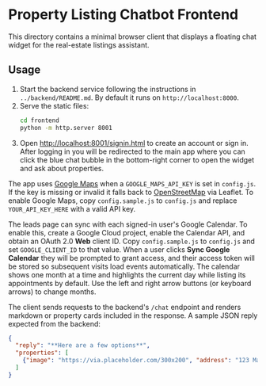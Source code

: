 # Property Listing Chatbot Frontend

This directory contains a minimal browser client that displays a floating chat widget for the real-estate listings assistant.

## Usage

1. Start the backend service following the instructions in `../backend/README.md`. By default it runs on `http://localhost:8000`.
2. Serve the static files:
   ```bash
   cd frontend
   python -m http.server 8001
   ```
3. Open [http://localhost:8001/signin.html](http://localhost:8001/signin.html) to create an account or sign in. After logging in you will be redirected to the main app where you can click the blue chat bubble in the bottom-right corner to open the widget and ask about properties.

The app uses [Google Maps](https://developers.google.com/maps) when a `GOOGLE_MAPS_API_KEY` is set in `config.js`. If the key is missing or invalid it falls back to [OpenStreetMap](https://www.openstreetmap.org/) via Leaflet. To enable Google Maps, copy `config.sample.js` to `config.js` and replace `YOUR_API_KEY_HERE` with a valid API key.

The leads page can sync with each signed-in user's Google Calendar. To enable
this, create a Google Cloud project, enable the Calendar API, and obtain an
OAuth 2.0 **Web** client ID. Copy `config.sample.js` to `config.js` and set
`GOOGLE_CLIENT_ID` to that value. When a user clicks **Sync Google Calendar**
they will be prompted to grant access, and their access token will be stored so
subsequent visits load events automatically. The calendar shows one month at a
time and highlights the current day while listing its appointments by default.
Use the left and right arrow buttons (or keyboard arrows) to change months.

The client sends requests to the backend's `/chat` endpoint and renders markdown or property cards included in the response. A sample JSON reply expected from the backend:

```json
{
  "reply": "**Here are a few options**",
  "properties": [
    {"image": "https://via.placeholder.com/300x200", "address": "123 Main St", "price": "$500,000", "description": "2 bed / 2 bath condo"}
  ]
}
```
